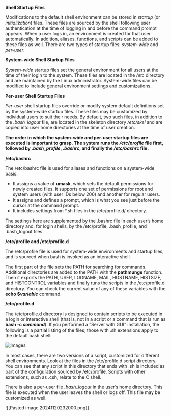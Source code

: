 **Shell Startup Files**

Modifications to the default shell environment can be stored in _startup_ (or _initialization_) files. These files are sourced by the shell following user authentication at the time of logging in and before the command prompt appears. When a user logs in, an environment is created for that user automatically. In addition, aliases, functions, and scripts can be added to these files as well. There are two types of startup files: _system-wide_ and _per-user_.

**System-wide Shell Startup Files**

_System-wide_ startup files set the general environment for all users at the time of their login to the system. These files are located in the _/etc_ directory and are maintained by the Linux administrator. System-wide files can be modified to include general environment settings and customizations.

**Per-user Shell Startup Files**

_Per-user_ shell startup files override or modify system default definitions set by the system-wide startup files. These files may be customized by individual users to suit their needs. By default, two such files, in addition to the _.bash_logout_ file, are located in the skeleton directory _/etc/skel_ and are copied into user home directories at the time of user creation.

**The order in which the system-wide and per-user startup files are executed is important to grasp. The system runs the _/etc/profile_ file first, followed by _.bash_profile_, _.bashrc_, and finally the _/etc/bashrc_ file.**

**/etc/bashrc**

The /etc/bashrc file is used for aliases and functions on a system-wide basis.
- It assigns a value of **umask**, which sets the default permissions for newly created files. It supports one set of permissions for root and system users (with user IDs below 200) and another for regular users.
- It assigns and defines a prompt, which is what you see just before the cursor at the command prompt.
- It includes settings from *.sh files in the /etc/profile.d/ directory.

The settings here are supplemented by the .bashrc file in each user’s home directory and, for login shells, by the /etc/profile, .bash_profile, and .bash_logout files.

**/etc/profile and /etc/profile.d**

The /etc/profile file is used for system-wide environments and startup files, and is sourced when bash is invoked as an interactive shell.

The first part of the file sets the PATH for searching for commands. Additional directories are added to the PATH with the **pathmunge** function. Then it exports the PATH, USER, LOGNAME, MAIL, HOSTNAME, HISTSIZE, and HISTCONTROL variables and finally runs the scripts in the /etc/profile.d directory. You can check the current value of any of these variables with the **echo $_variable_** command.

**/etc/profile.d**

The /etc/profile.d directory is designed to contain scripts to be executed in a login or interactive shell (that is, not in a script or a command that is run as **bash -c _command_**). If you performed a “Server with GUI” installation, the following is a partial listing of the files; those with .sh extensions apply to the default bash shell:

![Images](https://learning.oreilly.com/api/v2/epubs/urn:orm:book:9781260462081/files/f0238-01.jpg)

In most cases, there are two versions of a script, customized for different shell environments. Look at the files in the /etc/profile.d script directory. You can see that any script in this directory that ends with .sh is included as part of the configuration sourced by /etc/profile. Scripts with other extensions, such as .csh, relate to the C shell.

There is also a per-user file _.bash_logout_ in the user’s home directory. This file is executed when the user leaves the shell or logs off. This file may be customized as well.

![[Pasted image 20241120232000.png]]


